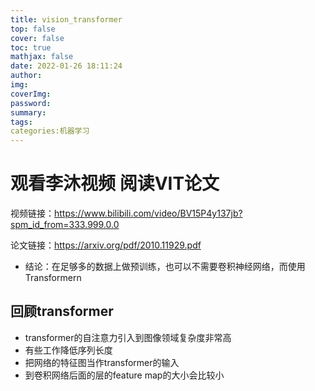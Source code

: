 ```yaml
---
title: vision_transformer
top: false
cover: false
toc: true
mathjax: false
date: 2022-01-26 18:11:24
author:
img:
coverImg:
password:
summary:
tags:
categories:机器学习
---
```


# 观看李沐视频 阅读VIT论文

视频链接：https://www.bilibili.com/video/BV15P4y137jb?spm_id_from=333.999.0.0

论文链接：https://arxiv.org/pdf/2010.11929.pdf

- 结论：在足够多的数据上做预训练，也可以不需要卷积神经网络，而使用Transformern 



## 回顾transformer

- transformer的自注意力引入到图像领域复杂度非常高
- 有些工作降低序列长度
- 把网络的特征图当作transformer的输入
- 到卷积网络后面的层的feature map的大小会比较小
